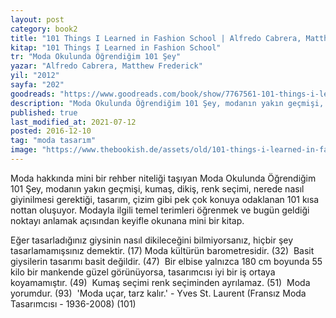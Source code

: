 ```yaml
---
layout: post  
category: book2  
title: "101 Things I Learned in Fashion School | Alfredo Cabrera, Matthew Frederick (Kitap)"  
kitap: "101 Things I Learned in Fashion School"  
tr: "Moda Okulunda Öğrendiğim 101 Şey"  
yazar: "Alfredo Cabrera, Matthew Frederick"  
yil: "2012"  
sayfa: "202"  
goodreads: "https://www.goodreads.com/book/show/7767561-101-things-i-learned-in-fashion-school"
description: "Moda Okulunda Öğrendiğim 101 Şey, modanın yakın geçmişi, kumaş, dikiş, renk seçimi, tasarım, çizim gibi pek çok konuya odaklanan notlardan oluşuyor."
published: true
last_modified_at: 2021-07-12
posted: 2016-12-10
tag: "moda tasarım"
image: "https://www.thebookish.de/assets/old/101-things-i-learned-in-fashion-school.jpg"
---
```


Moda hakkında mini bir rehber niteliği taşıyan Moda Okulunda Öğrendiğim 101 Şey, modanın yakın geçmişi, kumaş, dikiş, renk seçimi, nerede nasıl giyinilmesi gerektiği, tasarım, çizim gibi pek çok konuya odaklanan 101 kısa nottan oluşuyor. Modayla ilgili temel terimleri öğrenmek ve bugün geldiği noktayı anlamak açısından keyifle okunana mini bir kitap.  
  
Eğer tasarladığınız giysinin nasıl dikileceğini bilmiyorsanız, hiçbir şey tasarlamamışsınız demektir. (17)
Moda kültürün barometresidir. (32) 
Basit giysilerin tasarımı basit değildir. (47) 
Bir elbise yalnızca 180 cm boyunda 55 kilo bir mankende güzel görünüyorsa, tasarımcısı iyi bir iş ortaya koyamamıştır. (49) 
Kumaş seçimi renk seçiminden ayrılamaz. (51) 
Moda yorumdur. (93) 
'Moda uçar, tarz kalır.' - Yves St. Laurent (Fransız Moda Tasarımcısı - 1936-2008) (101)
